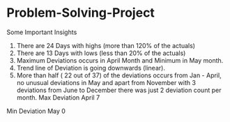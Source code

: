# Problem-Solving-Project
 

Some Important Insights

1.	There are 24 Days with highs (more than 120% of the actuals)
2.	There are 13 Days with lows (less than 20% of the actuals)
3.	Maximum Deviations occurs in April Month and Minimum in May month.
4.	Trend line of Deviation is going downwards (linear).
5.	More than half ( 22 out of 37) of the deviations occurs from Jan - April, no unusual deviations in May and apart from November with 3 deviations from June to December there was just 2 deviation count per month.
Max Deviation
April	7
	
Min Deviation
May	0
 
 
 
 
 
 
  
 
 
 
 
 
 
 
 
 


